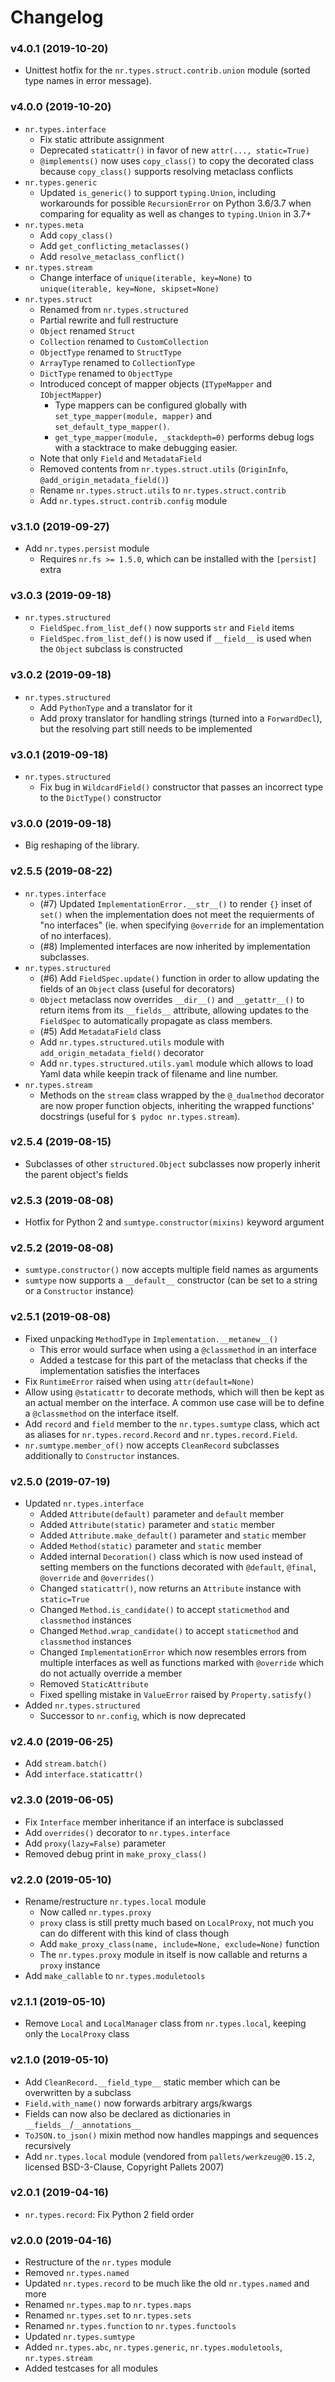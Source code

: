 # Changelog

### v4.0.1 (2019-10-20)

* Unittest hotfix for the `nr.types.struct.contrib.union` module (sorted
  type names in error message).

### v4.0.0 (2019-10-20)

* `nr.types.interface`
  * Fix static attribute assignment
  * Deprecated `staticattr()` in favor of new `attr(..., static=True)`
  * `@implements()` now uses `copy_class()` to copy the decorated class
    because `copy_class()` supports resolving metaclass conflicts
* `nr.types.generic`
  * Updated `is_generic()` to support `typing.Union`, including workarounds
    for possible `RecursionError` on Python 3.6/3.7 when comparing for
    equality as well as changes to `typing.Union` in 3.7+
* `nr.types.meta`
  * Add `copy_class()`
  * Add `get_conflicting_metaclasses()`
  * Add `resolve_metaclass_conflict()`
* `nr.types.stream`
  * Change interface of `unique(iterable, key=None)` to
    `unique(iterable, key=None, skipset=None)`
* `nr.types.struct`
  * Renamed from `nr.types.structured`
  * Partial rewrite and full restructure
  * `Object` renamed `Struct`
  * `Collection` renamed to `CustomCollection`
  * `ObjectType` renamed to `StructType`
  * `ArrayType` renamed to `CollectionType`
  * `DictType` renamed to `ObjectType`
  * Introduced concept of mapper objects (`ITypeMapper` and `IObjectMapper`)
    * Type mappers can be configured globally with
      `set_type_mapper(module, mapper)` and `set_default_type_mapper()`.
    * `get_type_mapper(module, _stackdepth=0)` performs debug logs with a
      stacktrace to make debugging easier.
  * Note that only `Field` and `MetadataField`
  * Removed contents from `nr.types.struct.utils` (`OriginInfo`, `@add_origin_metadata_field()`)
  * Rename `nr.types.struct.utils` to `nr.types.struct.contrib`
  * Add `nr.types.struct.contrib.config` module

### v3.1.0 (2019-09-27)

* Add `nr.types.persist` module
  * Requires `nr.fs >= 1.5.0`, which can be installed with the `[persist]` extra

### v3.0.3 (2019-09-18)

* `nr.types.structured`
  * `FieldSpec.from_list_def()` now supports `str` and `Field` items
  * `FieldSpec.from_list_def()` is now used if `__field__` is used when the
    `Object` subclass is constructed

### v3.0.2 (2019-09-18)

* `nr.types.structured`
  * Add `PythonType` and a translator for it
  * Add proxy translator for handling strings (turned into a `ForwardDecl`),
    but the resolving part still needs to be implemented

### v3.0.1 (2019-09-18)

* `nr.types.structured`
  * Fix bug in `WildcardField()` constructor that passes an incorrect type
    to the `DictType()` constructor

### v3.0.0 (2019-09-18)

* Big reshaping of the library.

### v2.5.5 (2019-08-22)

* `nr.types.interface`
  * (#7) Updated `ImplementationError.__str__()` to render `{}` inset of `set()`
    when the implementation does not meet the requierments of "no interfaces"
    (ie. when specifying `@override` for an implementation of no interfaces).
  * (#8) Implemented interfaces are now inherited by implementation subclasses.
* `nr.types.structured`
  * (#6) Add `FieldSpec.update()` function in order to allow updating the
    fields of an `Object` class (useful for decorators)
  * `Object` metaclass now overrides `__dir__()` and `__getattr__()` to return
    items from its `__fields__` attribute, allowing updates to the `FieldSpec`
    to automatically propagate as class members.
  * (#5) Add `MetadataField` class
  * Add `nr.types.structured.utils` module with `add_origin_metadata_field()` decorator
  * Add `nr.types.structured.utils.yaml` module which allows to load Yaml data
    while keepin track of filename and line number.
* `nr.types.stream`
  * Methods on the `stream` class wrapped by the `@_dualmethod` decorator are
    now proper function objects, inheriting the wrapped functions' docstrings
    (useful for `$ pydoc nr.types.stream`).


### v2.5.4 (2019-08-15)

* Subclasses of other `structured.Object` subclasses now properly inherit
  the parent object's fields

### v2.5.3 (2019-08-08)

* Hotfix for Python 2 and `sumtype.constructor(mixins)` keyword argument

### v2.5.2 (2019-08-08)

* `sumtype.constructor()` now accepts multiple field names as arguments
* `sumtype` now supports a `__default__` constructor (can be set to a string
  or a `Constructor` instance)

### v2.5.1 (2019-08-08)

* Fixed unpacking `MethodType` in `Implementation.__metanew__()`
  * This error would surface when using a `@classmethod` in an interface
  * Added a testcase for this part of the metaclass that checks if the
    implementation satisfies the interfaces
* Fix `RuntimeError` raised when using `attr(default=None)`
* Allow using `@staticattr` to decorate methods, which will then be kept
  as an actual member on the interface. A common use case will be to define
  a `@classmethod` on the interface itself.
* Add `record` and `field` member to the `nr.types.sumtype` class, which act
  as aliases for `nr.types.record.Record` and `nr.types.record.Field`.
* `nr.sumtype.member_of()` now accepts `CleanRecord` subclasses additionally
  to `Constructor` instances.

### v2.5.0 (2019-07-19)

* Updated `nr.types.interface`
  * Added `Attribute(default)` parameter and `default` member
  * Added `Attribute(static)` parameter and `static` member
  * Added `Attribute.make_default()` parameter and `static` member
  * Added `Method(static)` parameter and `static` member
  * Added internal `Decoration()` class which is now used instead of
    setting members on the functions decorated with `@default`, `@final`,
    `@override` and `@overrides()`
  * Changed `staticattr()`, now returns an `Attribute` instance
    with `static=True`
  * Changed `Method.is_candidate()` to accept `staticmethod`
    and `classmethod` instances
  * Changed `Method.wrap_candidate()` to accept `staticmethod`
    and `classmethod` instances
  * Changed `ImplementationError` which now resembles errors from multiple
    interfaces as well as functions marked with `@override` which do not
    actually override a member
  * Removed `StaticAttribute`
  * Fixed spelling mistake in `ValueError` raised by `Property.satisfy()`
* Added `nr.types.structured`
  * Successor to `nr.config`, which is now deprecated

### v2.4.0 (2019-06-25)

* Add `stream.batch()`
* Add `interface.staticattr()`

### v2.3.0 (2019-06-05)

* Fix `Interface` member inheritance if an interface is subclassed
* Add `overrides()` decorator to `nr.types.interface`
* Add `proxy(lazy=False)` parameter
* Removed debug print in `make_proxy_class()`

### v2.2.0 (2019-05-10)

* Rename/restructure `nr.types.local` module
    * Now called `nr.types.proxy`
    * `proxy` class is still pretty much based on `LocalProxy`, not much you
      can do different with this kind of class though
    * Add `make_proxy_class(name, include=None, exclude=None)` function
    * The `nr.types.proxy` module in itself is now callable and returns a
      `proxy` instance
* Add `make_callable` to `nr.types.moduletools`

### v2.1.1 (2019-05-10)

* Remove `Local` and `LocalManager` class from `nr.types.local`, keeping only
  the `LocalProxy` class

### v2.1.0 (2019-05-10)

* Add `CleanRecord.__field_type__` static member which can be overwritten by
  a subclass
* `Field.with_name()` now forwards arbitrary args/kwargs
* Fields can now also be declared as dictionaries in `__fields__`/`__annotations__`
* `ToJSON.to_json()` mixin method now handles mappings and sequences recursively
* Add `nr.types.local` module (vendored from `pallets/werkzeug@0.15.2`,
  licensed BSD-3-Clause, Copyright Pallets 2007)

### v2.0.1 (2019-04-16)

* `nr.types.record`: Fix Python 2 field order

### v2.0.0 (2019-04-16)

* Restructure of the `nr.types` module
* Removed `nr.types.named`
* Updated `nr.types.record` to be much like the old `nr.types.named` and more
* Renamed `nr.types.map` to `nr.types.maps`
* Renamed `nr.types.set` to `nr.types.sets`
* Renamed `nr.types.function` to `nr.types.functools`
* Updated `nr.types.sumtype`
* Added `nr.types.abc`, `nr.types.generic`, `nr.types.moduletools`, `nr.types.stream`
* Added testcases for all modules
